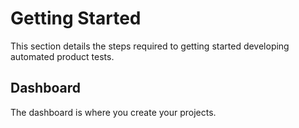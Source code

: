 # Getting Started

This section details the steps required to getting started developing automated product tests.

## Dashboard

The dashboard is where you create your projects.